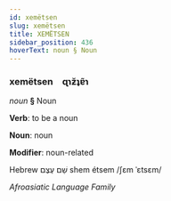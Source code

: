 ```yaml
---
id: xemëtsen
slug: xemëtsen
title: XEMËTSEN
sidebar_position: 436
hoverText: noun § Noun
---
```


### xemëtsen&emsp;<span kind="abugida">ɋɿƶ̆ʇɐ̃ɿ</span>

*noun* **§** Noun

**Verb**: to be a noun

**Noun**: noun

**Modifier**: noun-related

Hebrew שֵׁם עֶצֶם‎ shem étsem /ʃɛm ˈɛtsɛm/

*Afroasiatic Language Family*